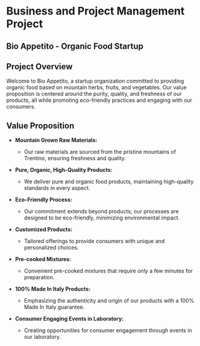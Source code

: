 # Business and Project Management Project
## Bio Appetito - Organic Food Startup

## Project Overview

Welcome to Bio Appetito, a startup organization committed to providing organic food based on mountain herbs, fruits, and vegetables. Our value proposition is centered around the purity, quality, and freshness of our products, all while promoting eco-friendly practices and engaging with our consumers.

## Value Proposition

- **Mountain Grown Raw Materials:**
  - Our raw materials are sourced from the pristine mountains of Trentino, ensuring freshness and quality.

- **Pure, Organic, High-Quality Products:**
  - We deliver pure and organic food products, maintaining high-quality standards in every aspect.

- **Eco-Friendly Process:**
  - Our commitment extends beyond products; our processes are designed to be eco-friendly, minimizing environmental impact.

- **Customized Products:**
  - Tailored offerings to provide consumers with unique and personalized choices.

- **Pre-cooked Mixtures:**
  - Convenient pre-cooked mixtures that require only a few minutes for preparation.

- **100% Made In Italy Products:**
  - Emphasizing the authenticity and origin of our products with a 100% Made In Italy guarantee.

- **Consumer Engaging Events in Laboratory:**
  - Creating opportunities for consumer engagement through events in our laboratory.
